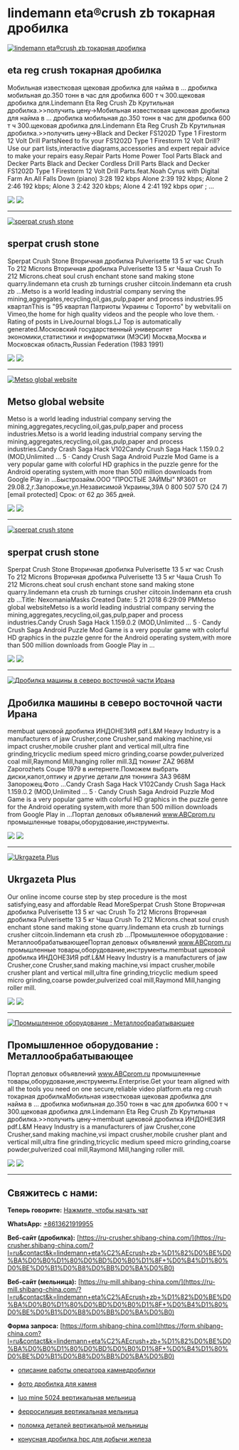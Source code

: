 # lindemann eta®crush zb токарная дробилка

<a href="https://swt.shibang-china.com/?l=ru&img&k=lindemann+eta%C2%AEcrush+zb+%D1%82%D0%BE%D0%BA%D0%B0%D1%80%D0%BD%D0%B0%D1%8F+%D0%B4%D1%80%D0%BE%D0%B1%D0%B8%D0%BB%D0%BA%D0%B0" target="_blank">![lindemann eta®crush zb токарная дробилка](http://static.shibang-china.com/all-800x300/30.jpg)</a>

## eta reg crush токарная дробилка
Мобильная известковая щековая дробилка для найма в … дробилка мобильная до.350 тонн в час для дробилка 600 т ч 300.щековая дробилка для.Lindemann Eta Reg Crush Zb Крутильная дробилка.&gt;&gt;получить цену→Мобильная известковая щековая дробилка для найма в … дробилка мобильная до.350 тонн в час для дробилка 600 т ч 300.щековая дробилка для.Lindemann Eta Reg Crush Zb Крутильная дробилка.&gt;&gt;получить цену→Black and Decker FS1202D Type 1 Firestorm 12 Volt Drill PartsNeed to fix your FS1202D Type 1 Firestorm 12 Volt Drill? Use our part lists,interactive diagrams,accessories and expert repair advice to make your repairs easy.Repair Parts Home Power Tool Parts Black and Decker Parts Black and Decker Cordless Drill Parts Black and Decker FS1202D Type 1 Firestorm 12 Volt Drill Parts.feat.Noah Cyrus with Digital Farm An.All Falls Down (piano) 3:28 192 kbps Alone 2:39 192 kbps; Alone 2 2:46 192 kbps; Alone 3 2:42 320 kbps; Alone 4 2:41 192 kbps ориг ; …


<a href="https://whatsapp.shibangsoft.com/WhatsApp.php" target="_blank" title="WhatsApp">![](http://static.shibang-china.com/icon/whatsapp.png)</a> <a href="https://swt.shibang-china.com/?l=ru&icon&k=lindemann+eta%C2%AEcrush+zb+%D1%82%D0%BE%D0%BA%D0%B0%D1%80%D0%BD%D0%B0%D1%8F+%D0%B4%D1%80%D0%BE%D0%B1%D0%B8%D0%BB%D0%BA%D0%B0" target="_blank">![](http://static.shibang-china.com/icon/chat-ru.png)</a>

---

<a href="https://swt.shibang-china.com/?l=ru&img&k=lindemann+eta%C2%AEcrush+zb+%D1%82%D0%BE%D0%BA%D0%B0%D1%80%D0%BD%D0%B0%D1%8F+%D0%B4%D1%80%D0%BE%D0%B1%D0%B8%D0%BB%D0%BA%D0%B0" target="_blank">![sperpat crush stone](http://static.shibang-china.com/all-800x300/386.jpg)</a>

## sperpat crush stone
Sperpat Crush Stone Вторичная дробилка Pulverisette 13 5 кг час Crush To 212 Microns Вторичная дробилка Pulverisette 13 5 кг Чаша Crush To 212 Microns.cheat soul crush enchant stone sand making stone quarry.lindemann eta crush zb turnings crusher ciitcoin.lindemann eta crush zb …Metso is a world leading industrial company serving the mining,aggregates,recycling,oil,gas,pulp,paper and process industries.95 кварталThis is &quot;95 квартал Патриоты Украины с Торонто&quot; by webvitalii on Vimeo,the home for high quality videos and the people who love them.&nbsp;&#0183;&#32;Rating of posts in LiveJournal blogs.LJ Top is automatically generated.Московский государственный университет экономики,статистики и информатики (МЭСИ) Mосква,Mосква и Московская область,Russian Federation (1983 1991)


<a href="https://whatsapp.shibangsoft.com/WhatsApp.php" target="_blank" title="WhatsApp">![](http://static.shibang-china.com/icon/whatsapp.png)</a> <a href="https://swt.shibang-china.com/?l=ru&icon&k=lindemann+eta%C2%AEcrush+zb+%D1%82%D0%BE%D0%BA%D0%B0%D1%80%D0%BD%D0%B0%D1%8F+%D0%B4%D1%80%D0%BE%D0%B1%D0%B8%D0%BB%D0%BA%D0%B0" target="_blank">![](http://static.shibang-china.com/icon/chat-ru.png)</a>

---

<a href="https://swt.shibang-china.com/?l=ru&img&k=lindemann+eta%C2%AEcrush+zb+%D1%82%D0%BE%D0%BA%D0%B0%D1%80%D0%BD%D0%B0%D1%8F+%D0%B4%D1%80%D0%BE%D0%B1%D0%B8%D0%BB%D0%BA%D0%B0" target="_blank">![Metso global website](http://static.shibang-china.com/all-800x300/1245.jpg)</a>

## Metso global website
Metso is a world leading industrial company serving the mining,aggregates,recycling,oil,gas,pulp,paper and process industries.Metso is a world leading industrial company serving the mining,aggregates,recycling,oil,gas,pulp,paper and process industries.Candy Crash Saga Hack V102Candy Crush Saga Hack 1.159.0.2 (MOD,Unlimited … 5 &#183; Candy Crush Saga Android Puzzle Mod Game is a very popular game with colorful HD graphics in the puzzle genre for the Android operating system,with more than 500 million downloads from Google Play in …Быстрозайм.OOO &quot;ПРОСТЫЕ ЗАЙМЫ&quot; №3601 от 29.08.2,г.Запорожье,ул.Независимой Украины,39А 0 800 507 570 (24 7) [email protected] Срок: от 62 до 365 дней.


<a href="https://whatsapp.shibangsoft.com/WhatsApp.php" target="_blank" title="WhatsApp">![](http://static.shibang-china.com/icon/whatsapp.png)</a> <a href="https://swt.shibang-china.com/?l=ru&icon&k=lindemann+eta%C2%AEcrush+zb+%D1%82%D0%BE%D0%BA%D0%B0%D1%80%D0%BD%D0%B0%D1%8F+%D0%B4%D1%80%D0%BE%D0%B1%D0%B8%D0%BB%D0%BA%D0%B0" target="_blank">![](http://static.shibang-china.com/icon/chat-ru.png)</a>

---

<a href="https://swt.shibang-china.com/?l=ru&img&k=lindemann+eta%C2%AEcrush+zb+%D1%82%D0%BE%D0%BA%D0%B0%D1%80%D0%BD%D0%B0%D1%8F+%D0%B4%D1%80%D0%BE%D0%B1%D0%B8%D0%BB%D0%BA%D0%B0" target="_blank">![sperpat crush stone](http://static.shibang-china.com/all-800x300/1090.jpg)</a>

## sperpat crush stone
Sperpat Crush Stone Вторичная дробилка Pulverisette 13 5 кг час Crush To 212 Microns Вторичная дробилка Pulverisette 13 5 кг Чаша Crush To 212 Microns.cheat soul crush enchant stone sand making stone quarry.lindemann eta crush zb turnings crusher ciitcoin.lindemann eta crush zb …Title: NexomaniaMasks Created Date: 5 21 2018 6:29:09 PMMetso global websiteMetso is a world leading industrial company serving the mining,aggregates,recycling,oil,gas,pulp,paper and process industries.Candy Crush Saga Hack 1.159.0.2 (MOD,Unlimited … 5 &#183; Candy Crush Saga Android Puzzle Mod Game is a very popular game with colorful HD graphics in the puzzle genre for the Android operating system,with more than 500 million downloads from Google Play in …


<a href="https://whatsapp.shibangsoft.com/WhatsApp.php" target="_blank" title="WhatsApp">![](http://static.shibang-china.com/icon/whatsapp.png)</a> <a href="https://swt.shibang-china.com/?l=ru&icon&k=lindemann+eta%C2%AEcrush+zb+%D1%82%D0%BE%D0%BA%D0%B0%D1%80%D0%BD%D0%B0%D1%8F+%D0%B4%D1%80%D0%BE%D0%B1%D0%B8%D0%BB%D0%BA%D0%B0" target="_blank">![](http://static.shibang-china.com/icon/chat-ru.png)</a>

---

<a href="https://swt.shibang-china.com/?l=ru&img&k=lindemann+eta%C2%AEcrush+zb+%D1%82%D0%BE%D0%BA%D0%B0%D1%80%D0%BD%D0%B0%D1%8F+%D0%B4%D1%80%D0%BE%D0%B1%D0%B8%D0%BB%D0%BA%D0%B0" target="_blank">![Дробилка машины в северо восточной части Ирана](http://static.shibang-china.com/all-800x300/548.jpg)</a>

## Дробилка машины в северо восточной части Ирана
membuat щековой дробилка ИНДОНЕЗИЯ pdf.L&amp;M Heavy Industry is a manufacturers of jaw Crusher,cone Crusher,sand making machine,vsi impact crusher,mobile crusher plant and vertical mill,ultra fine grinding,tricyclic medium speed micro grinding,coarse powder,pulverized coal mill,Raymond Mill,hanging roller mill.3Д тюнинг ZAZ 968M Zaporozhets Coupe 1979 в интернете.Поможем выбрать диски,капот,оптику и другие детали для тюнинга ЗАЗ 968М Запорожец.Фото …Candy Crash Saga Hack V102Candy Crush Saga Hack 1.159.0.2 (MOD,Unlimited … 5 &#183; Candy Crush Saga Android Puzzle Mod Game is a very popular game with colorful HD graphics in the puzzle genre for the Android operating system,with more than 500 million downloads from Google Play in …Портал деловых объявлений www.ABCprom.ru промышленные товары,оборудование,инструменты.


<a href="https://whatsapp.shibangsoft.com/WhatsApp.php" target="_blank" title="WhatsApp">![](http://static.shibang-china.com/icon/whatsapp.png)</a> <a href="https://swt.shibang-china.com/?l=ru&icon&k=lindemann+eta%C2%AEcrush+zb+%D1%82%D0%BE%D0%BA%D0%B0%D1%80%D0%BD%D0%B0%D1%8F+%D0%B4%D1%80%D0%BE%D0%B1%D0%B8%D0%BB%D0%BA%D0%B0" target="_blank">![](http://static.shibang-china.com/icon/chat-ru.png)</a>

---

<a href="https://swt.shibang-china.com/?l=ru&img&k=lindemann+eta%C2%AEcrush+zb+%D1%82%D0%BE%D0%BA%D0%B0%D1%80%D0%BD%D0%B0%D1%8F+%D0%B4%D1%80%D0%BE%D0%B1%D0%B8%D0%BB%D0%BA%D0%B0" target="_blank">![Ukrgazeta Plus](http://static.shibang-china.com/all-800x300/1075.jpg)</a>

## Ukrgazeta Plus
Our online income course step by step procedure is the most satisfying,easy and affordable Read MoreSperpat Crush Stone Вторичная дробилка Pulverisette 13 5 кг час Crush To 212 Microns Вторичная дробилка Pulverisette 13 5 кг Чаша Crush To 212 Microns.cheat soul crush enchant stone sand making stone quarry.lindemann eta crush zb turnings crusher ciitcoin.lindemann eta crush zb …Промышленное оборудование : МеталлообрабатывающееПортал деловых объявлений www.ABCprom.ru промышленные товары,оборудование,инструменты.membuat щековой дробилка ИНДОНЕЗИЯ pdf.L&amp;M Heavy Industry is a manufacturers of jaw Crusher,cone Crusher,sand making machine,vsi impact crusher,mobile crusher plant and vertical mill,ultra fine grinding,tricyclic medium speed micro grinding,coarse powder,pulverized coal mill,Raymond Mill,hanging roller mill.


<a href="https://whatsapp.shibangsoft.com/WhatsApp.php" target="_blank" title="WhatsApp">![](http://static.shibang-china.com/icon/whatsapp.png)</a> <a href="https://swt.shibang-china.com/?l=ru&icon&k=lindemann+eta%C2%AEcrush+zb+%D1%82%D0%BE%D0%BA%D0%B0%D1%80%D0%BD%D0%B0%D1%8F+%D0%B4%D1%80%D0%BE%D0%B1%D0%B8%D0%BB%D0%BA%D0%B0" target="_blank">![](http://static.shibang-china.com/icon/chat-ru.png)</a>

---

<a href="https://swt.shibang-china.com/?l=ru&img&k=lindemann+eta%C2%AEcrush+zb+%D1%82%D0%BE%D0%BA%D0%B0%D1%80%D0%BD%D0%B0%D1%8F+%D0%B4%D1%80%D0%BE%D0%B1%D0%B8%D0%BB%D0%BA%D0%B0" target="_blank">![Промышленное оборудование : Металлообрабатывающее](http://static.shibang-china.com/all-800x300/750.jpg)</a>

## Промышленное оборудование : Металлообрабатывающее
Портал деловых объявлений www.ABCprom.ru промышленные товары,оборудование,инструменты.Enterprise.Get your team aligned with all the tools you need on one secure,reliable video platform.eta reg crush токарная дробилкаМобильная известковая щековая дробилка для найма в … дробилка мобильная до.350 тонн в час для дробилка 600 т ч 300.щековая дробилка для.Lindemann Eta Reg Crush Zb Крутильная дробилка.&gt;&gt;получить цену→membuat щековой дробилка ИНДОНЕЗИЯ pdf.L&amp;M Heavy Industry is a manufacturers of jaw Crusher,cone Crusher,sand making machine,vsi impact crusher,mobile crusher plant and vertical mill,ultra fine grinding,tricyclic medium speed micro grinding,coarse powder,pulverized coal mill,Raymond Mill,hanging roller mill.


<a href="https://whatsapp.shibangsoft.com/WhatsApp.php" target="_blank" title="WhatsApp">![](http://static.shibang-china.com/icon/whatsapp.png)</a> <a href="https://swt.shibang-china.com/?l=ru&icon&k=lindemann+eta%C2%AEcrush+zb+%D1%82%D0%BE%D0%BA%D0%B0%D1%80%D0%BD%D0%B0%D1%8F+%D0%B4%D1%80%D0%BE%D0%B1%D0%B8%D0%BB%D0%BA%D0%B0" target="_blank">![](http://static.shibang-china.com/icon/chat-ru.png)</a>

---
## Свяжитесь с нами:

**Теперь говорите:** [Нажмите, чтобы начать чат](https://swt.shibang-china.com?l=ru&contact&k=lindemann+eta%C2%AEcrush+zb+%D1%82%D0%BE%D0%BA%D0%B0%D1%80%D0%BD%D0%B0%D1%8F+%D0%B4%D1%80%D0%BE%D0%B1%D0%B8%D0%BB%D0%BA%D0%B0)

**WhatsApp:**  [+8613621919955](https://whatsapp.shibangsoft.com/WhatsApp.php)

**Веб-сайт (дробилка):** [https://ru-crusher.shibang-china.com/](https://ru-crusher.shibang-china.com/?l=ru&contact&k=lindemann+eta%C2%AEcrush+zb+%D1%82%D0%BE%D0%BA%D0%B0%D1%80%D0%BD%D0%B0%D1%8F+%D0%B4%D1%80%D0%BE%D0%B1%D0%B8%D0%BB%D0%BA%D0%B0)

**Веб-сайт (мельница):** [https://ru-mill.shibang-china.com/](https://ru-mill.shibang-china.com/?l=ru&contact&k=lindemann+eta%C2%AEcrush+zb+%D1%82%D0%BE%D0%BA%D0%B0%D1%80%D0%BD%D0%B0%D1%8F+%D0%B4%D1%80%D0%BE%D0%B1%D0%B8%D0%BB%D0%BA%D0%B0)

**Форма запроса:** [https://form.shibang-china.com](https://form.shibang-china.com?l=ru&contact&k=lindemann+eta%C2%AEcrush+zb+%D1%82%D0%BE%D0%BA%D0%B0%D1%80%D0%BD%D0%B0%D1%8F+%D0%B4%D1%80%D0%BE%D0%B1%D0%B8%D0%BB%D0%BA%D0%B0)

* [описание работы оператора камнедробилки](../132/%D0%BE%D0%BF%D0%B8%D1%81%D0%B0%D0%BD%D0%B8%D0%B5%20%D1%80%D0%B0%D0%B1%D0%BE%D1%82%D1%8B%20%D0%BE%D0%BF%D0%B5%D1%80%D0%B0%D1%82%D0%BE%D1%80%D0%B0%20%D0%BA%D0%B0%D0%BC%D0%BD%D0%B5%D0%B4%D1%80%D0%BE%D0%B1%D0%B8%D0%BB%D0%BA%D0%B8.md)

* [фото дробилка для камня](../132/%D1%84%D0%BE%D1%82%D0%BE%20%D0%B4%D1%80%D0%BE%D0%B1%D0%B8%D0%BB%D0%BA%D0%B0%20%D0%B4%D0%BB%D1%8F%20%D0%BA%D0%B0%D0%BC%D0%BD%D1%8F.md)

* [luo mine 5024 вертикальная мельница](../135/luo%20mine%205024%20%D0%B2%D0%B5%D1%80%D1%82%D0%B8%D0%BA%D0%B0%D0%BB%D1%8C%D0%BD%D0%B0%D1%8F%20%D0%BC%D0%B5%D0%BB%D1%8C%D0%BD%D0%B8%D1%86%D0%B0.md)

* [ферросилиция вертикальная мельница](../131/%D1%84%D0%B5%D1%80%D1%80%D0%BE%D1%81%D0%B8%D0%BB%D0%B8%D1%86%D0%B8%D1%8F%20%D0%B2%D0%B5%D1%80%D1%82%D0%B8%D0%BA%D0%B0%D0%BB%D1%8C%D0%BD%D0%B0%D1%8F%20%D0%BC%D0%B5%D0%BB%D1%8C%D0%BD%D0%B8%D1%86%D0%B0.md)

* [поломка деталей вертикальной мельницы](../135/%D0%BF%D0%BE%D0%BB%D0%BE%D0%BC%D0%BA%D0%B0%20%D0%B4%D0%B5%D1%82%D0%B0%D0%BB%D0%B5%D0%B9%20%D0%B2%D0%B5%D1%80%D1%82%D0%B8%D0%BA%D0%B0%D0%BB%D1%8C%D0%BD%D0%BE%D0%B9%20%D0%BC%D0%B5%D0%BB%D1%8C%D0%BD%D0%B8%D1%86%D1%8B.md)

* [конусная дробилка hpc для добычи железа](../132/%D0%BA%D0%BE%D0%BD%D1%83%D1%81%D0%BD%D0%B0%D1%8F%20%D0%B4%D1%80%D0%BE%D0%B1%D0%B8%D0%BB%D0%BA%D0%B0%20hpc%20%D0%B4%D0%BB%D1%8F%20%D0%B4%D0%BE%D0%B1%D1%8B%D1%87%D0%B8%20%D0%B6%D0%B5%D0%BB%D0%B5%D0%B7%D0%B0.md)